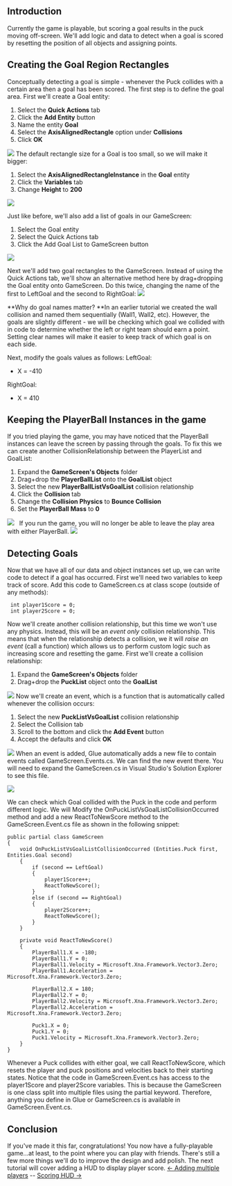 ## Introduction

Currently the game is playable, but scoring a goal results in the puck moving off-screen. We'll add logic and data to detect when a goal is scored by resetting the position of all objects and assigning points.

## Creating the Goal Region Rectangles

Conceptually detecting a goal is simple - whenever the Puck collides with a certain area then a goal has been scored. The first step is to define the goal area. First we'll create a Goal entity:

1.  Select the **Quick Actions** tab
2.  Click the **Add Entity** button
3.  Name the entity **Goal**
4.  Select the **AxisAlignedRectangle** option under **Collisions**
5.  Click **OK**

[![](/wp-content/uploads/2016/01/2021_July_25_141031.gif)](/wp-content/uploads/2016/01/2021_July_25_141031.gif) The default rectangle size for a Goal is too small, so we will make it bigger:

1.  Select the **AxisAlignedRectangleInstance** in the **Goal** entity
2.  Click the **Variables** tab
3.  Change **Height** to **200**

![](/media/2021-07-img_60fdca7071514.png)

Just like before, we'll also add a list of goals in our GameScreen:

1.  Select the Goal entity
2.  Select the Quick Actions tab
3.  Click the Add Goal List to GameScreen button

![](/media/2021-07-img_60fdcc7a9eb64.png)

Next we'll add two goal rectangles to the GameScreen. Instead of using the Quick Actions tab, we'll show an alternative method here by drag+dropping the Goal entity onto GameScreen. Do this twice, changing the name of the first to LeftGoal and the second to RightGoal: [![](/wp-content/uploads/2016/01/2021_July_25_141042.gif)](/wp-content/uploads/2016/01/2021_July_25_141042.gif)

**Why do goal names matter? **In an earlier tutorial we created the wall collision and named them sequentially (Wall1, Wall2, etc). However, the goals are slightly different - we will be checking which goal we collided with in code to determine whether the left or right team should earn a point. Setting clear names will make it easier to keep track of which goal is on each side.

Next, modify the goals values as follows: LeftGoal:

-   X = -410

RightGoal:

-   X = 410

## Keeping the PlayerBall Instances in the game

If you tried playing the game, you may have noticed that the PlayerBall instances can leave the screen by passing through the goals. To fix this we can create another CollisionRelationship between the PlayerList and GoalList:

1.  Expand the **GameScreen's Objects** folder
2.  Drag+drop the **PlayerBallList** onto the **GoalList** object
3.  Select the new **PlayerBallListVsGoalList** collision relationship
4.  Click the **Collision** tab
5.  Change the **Collision Physics** to **Bounce Collision**
6.  Set the **PlayerBall Mass** to **0**

[![](/wp-content/uploads/2016/01/2021_July_25_144446.gif)](/wp-content/uploads/2016/01/2021_July_25_144446.gif)   If you run the game, you will no longer be able to leave the play area with either PlayerBall. [![](/wp-content/uploads/2016/01/2021_July_25_140248.gif)](/wp-content/uploads/2016/01/2021_July_25_140248.gif)

## Detecting Goals

Now that we have all of our data and object instances set up, we can write code to detect if a goal has occurred. First we'll need two variables to keep track of score. Add this code to GameScreen.cs at class scope (outside of any methods):

     int player1Score = 0;
     int player2Score = 0;

Now we'll create another collision relationship, but this time we won't use any physics. Instead, this will be an *event only* collision relationship. This means that when the relationship detects a collision, we it will *raise an event* (call a function) which allows us to perform custom logic such as increasing score and resetting the game. First we'll create a collision relationship:

1.  Expand the **GameScreen's Objects** folder
2.  Drag+drop the **PuckList** object onto the **GoalList**

[![](/wp-content/uploads/2016/01/2021_July_25_145051.gif)](/wp-content/uploads/2016/01/2021_July_25_145051.gif) Now we'll create an event, which is a function that is automatically called whenever the collision occurs:

1.  Select the new **PuckListVsGoalList** collision relationship
2.  Select the Collision tab
3.  Scroll to the bottom and click the **Add Event** button
4.  Accept the defaults and click **OK**

[![](/wp-content/uploads/2016/01/2021_July_25_145051-1.gif)](/wp-content/uploads/2016/01/2021_July_25_145051-1.gif) When an event is added, Glue automatically adds a new file to contain events called GameScreen.Events.cs. We can find the new event there. You will need to expand the GameScreen.cs in Visual Studio's Solution Explorer to see this file.

![](/media/2021-07-img_60fdcfbde9882.png)

We can check which Goal collided with the Puck in the code and perform different logic. We will Modify the OnPuckListVsGoalListCollisionOccurred method and add a new ReactToNewScore method to the GameScreen.Event.cs file as shown in the following snippet:  

    public partial class GameScreen
    {
        void OnPuckListVsGoalListCollisionOccurred (Entities.Puck first, Entities.Goal second)
        {
            if (second == LeftGoal)
            {
                player1Score++;
                ReactToNewScore();
            }
            else if (second == RightGoal)
            {
                player2Score++;
                ReactToNewScore();
            }
        }
        
        private void ReactToNewScore()
        {
            PlayerBall1.X = -180;
            PlayerBall1.Y = 0;
            PlayerBall1.Velocity = Microsoft.Xna.Framework.Vector3.Zero;
            PlayerBall1.Acceleration = Microsoft.Xna.Framework.Vector3.Zero;

            PlayerBall2.X = 180;
            PlayerBall2.Y = 0;
            PlayerBall2.Velocity = Microsoft.Xna.Framework.Vector3.Zero;
            PlayerBall2.Acceleration = Microsoft.Xna.Framework.Vector3.Zero;

            Puck1.X = 0;
            Puck1.Y = 0;
            Puck1.Velocity = Microsoft.Xna.Framework.Vector3.Zero;
        }
    }

Whenever a Puck collides with either goal, we call ReactToNewScore, which resets the player and puck positions and velocities back to their starting states. Notice that the code in GameScreen.Event.cs has access to the player1Score and player2Score variables. This is because the GameScreen is one class split into multiple files using the partial keyword. Therefore, anything you define in Glue or GameScreen.cs is available in GameScreen.Event.cs.

## Conclusion

If you've made it this far, congratulations! You now have a fully-playable game...at least, to the point where you can play with friends. There's still a few more things we'll do to improve the design and add polish. The next tutorial will cover adding a HUD to display player score. [\<- Adding multiple players](/documentation/tutorials/tutorials-beefball/tutorials-beefball-adding-multiple-players.md "Tutorials:Beefball:Adding multiple players") -- [Scoring HUD -\>](/documentation/tutorials/tutorials-beefball/tutorials-beefball-scoring-hud.md "Tutorials:Beefball:Scoring HUD")
